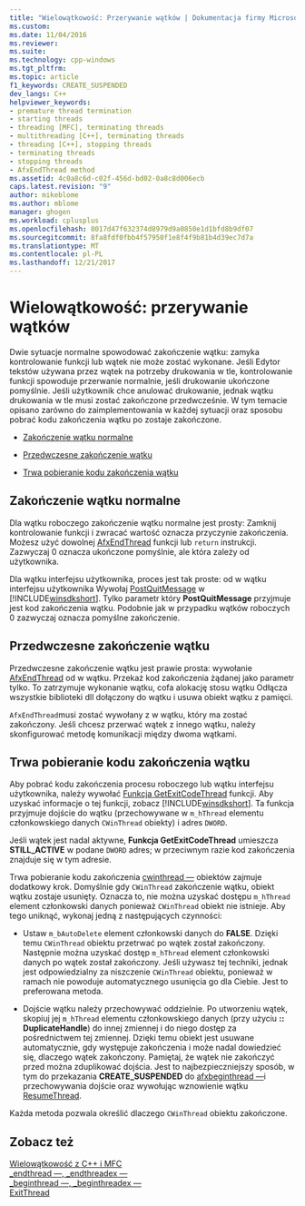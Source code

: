 ```yaml
---
title: "Wielowątkowość: Przerywanie wątków | Dokumentacja firmy Microsoft"
ms.custom: 
ms.date: 11/04/2016
ms.reviewer: 
ms.suite: 
ms.technology: cpp-windows
ms.tgt_pltfrm: 
ms.topic: article
f1_keywords: CREATE_SUSPENDED
dev_langs: C++
helpviewer_keywords:
- premature thread termination
- starting threads
- threading [MFC], terminating threads
- multithreading [C++], terminating threads
- threading [C++], stopping threads
- terminating threads
- stopping threads
- AfxEndThread method
ms.assetid: 4c0a8c6d-c02f-456d-bd02-0a8c8d006ecb
caps.latest.revision: "9"
author: mikeblome
ms.author: mblome
manager: ghogen
ms.workload: cplusplus
ms.openlocfilehash: 8017d47f632374d8979d9a0850e1d1bfd8b9df07
ms.sourcegitcommit: 8fa8fdf0fbb4f57950f1e8f4f9b81b4d39ec7d7a
ms.translationtype: MT
ms.contentlocale: pl-PL
ms.lasthandoff: 12/21/2017
---
```

# <a name="multithreading-terminating-threads"></a>Wielowątkowość: przerywanie wątków
Dwie sytuacje normalne spowodować zakończenie wątku: zamyka kontrolowanie funkcji lub wątek nie może zostać wykonane. Jeśli Edytor tekstów używana przez wątek na potrzeby drukowania w tle, kontrolowanie funkcji spowoduje przerwanie normalnie, jeśli drukowanie ukończone pomyślnie. Jeśli użytkownik chce anulować drukowanie, jednak wątku drukowania w tle musi zostać zakończone przedwcześnie. W tym temacie opisano zarówno do zaimplementowania w każdej sytuacji oraz sposobu pobrać kodu zakończenia wątku po zostaje zakończone.  
  
-   [Zakończenie wątku normalne](#_core_normal_thread_termination)  
  
-   [Przedwczesne zakończenie wątku](#_core_premature_thread_termination)  
  
-   [Trwa pobieranie kodu zakończenia wątku](#_core_retrieving_the_exit_code_of_a_thread)  
  
##  <a name="_core_normal_thread_termination"></a>Zakończenie wątku normalne  
 Dla wątku roboczego zakończenie wątku normalne jest prosty: Zamknij kontrolowanie funkcji i zwracać wartość oznacza przyczynie zakończenia. Możesz użyć dowolnej [AfxEndThread](../mfc/reference/application-information-and-management.md#afxendthread) funkcji lub `return` instrukcji. Zazwyczaj 0 oznacza ukończone pomyślnie, ale która zależy od użytkownika.  
  
 Dla wątku interfejsu użytkownika, proces jest tak proste: od w wątku interfejsu użytkownika Wywołaj [PostQuitMessage](http://msdn.microsoft.com/library/windows/desktop/ms644945) w [!INCLUDE[winsdkshort](../atl-mfc-shared/reference/includes/winsdkshort_md.md)]. Tylko parametr który **PostQuitMessage** przyjmuje jest kod zakończenia wątku. Podobnie jak w przypadku wątków roboczych 0 zazwyczaj oznacza pomyślne zakończenie.  
  
##  <a name="_core_premature_thread_termination"></a>Przedwczesne zakończenie wątku  
 Przedwczesne zakończenie wątku jest prawie prosta: wywołanie [AfxEndThread](../mfc/reference/application-information-and-management.md#afxendthread) od w wątku. Przekaż kod zakończenia żądanej jako parametr tylko. To zatrzymuje wykonanie wątku, cofa alokację stosu wątku Odłącza wszystkie biblioteki dll dołączony do wątku i usuwa obiekt wątku z pamięci.  
  
 `AfxEndThread`musi zostać wywołany z w wątku, który ma zostać zakończony. Jeśli chcesz przerwać wątek z innego wątku, należy skonfigurować metodę komunikacji między dwoma wątkami.  
  
##  <a name="_core_retrieving_the_exit_code_of_a_thread"></a>Trwa pobieranie kodu zakończenia wątku  
 Aby pobrać kodu zakończenia procesu roboczego lub wątku interfejsu użytkownika, należy wywołać [Funkcja GetExitCodeThread](http://msdn.microsoft.com/library/windows/desktop/ms683190) funkcji. Aby uzyskać informacje o tej funkcji, zobacz [!INCLUDE[winsdkshort](../atl-mfc-shared/reference/includes/winsdkshort_md.md)]. Ta funkcja przyjmuje dojście do wątku (przechowywane w `m_hThread` elementu członkowskiego danych `CWinThread` obiekty) i adres `DWORD`.  
  
 Jeśli wątek jest nadal aktywne, **Funkcja GetExitCodeThread** umieszcza **STILL_ACTIVE** w podane `DWORD` adres; w przeciwnym razie kod zakończenia znajduje się w tym adresie.  
  
 Trwa pobieranie kodu zakończenia [cwinthread —](../mfc/reference/cwinthread-class.md) obiektów zajmuje dodatkowy krok. Domyślnie gdy `CWinThread` zakończenie wątku, obiekt wątku zostaje usunięty. Oznacza to, nie można uzyskać dostępu `m_hThread` element członkowski danych ponieważ `CWinThread` obiekt nie istnieje. Aby tego uniknąć, wykonaj jedną z następujących czynności:  
  
-   Ustaw `m_bAutoDelete` element członkowski danych do **FALSE**. Dzięki temu `CWinThread` obiektu przetrwać po wątek został zakończony. Następnie można uzyskać dostęp `m_hThread` element członkowski danych po wątek został zakończony. Jeśli używasz tej techniki, jednak jest odpowiedzialny za niszczenie `CWinThread` obiektu, ponieważ w ramach nie powoduje automatycznego usunięcia go dla Ciebie. Jest to preferowana metoda.  
  
-   Dojście wątku należy przechowywać oddzielnie. Po utworzeniu wątek, skopiuj jej `m_hThread` elementu członkowskiego danych (przy użyciu **:: DuplicateHandle**) do innej zmiennej i do niego dostęp za pośrednictwem tej zmiennej. Dzięki temu obiekt jest usuwane automatycznie, gdy występuje zakończenia i może nadal dowiedzieć się, dlaczego wątek zakończony. Pamiętaj, że wątek nie zakończyć przed można zduplikować dojścia. Jest to najbezpieczniejszy sposób, w tym do przekazania **CREATE_SUSPENDED** do [afxbeginthread —](../mfc/reference/application-information-and-management.md#afxbeginthread)i przechowywania dojście oraz wywołując wznowienie wątku [ResumeThread](../topic/../mfc/reference/cwinthread-class.md#resumethread).  
  
 Każda metoda pozwala określić dlaczego `CWinThread` obiektu zakończone.  
  
## <a name="see-also"></a>Zobacz też  
 [Wielowątkowość z C++ i MFC](../parallel/multithreading-with-cpp-and-mfc.md)   
 [_endthread —, _endthreadex —](../c-runtime-library/reference/endthread-endthreadex.md)   
 [_beginthread —, _beginthreadex —](../c-runtime-library/reference/beginthread-beginthreadex.md)   
 [ExitThread](http://msdn.microsoft.com/library/windows/desktop/ms682659)